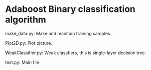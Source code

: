 # Adaboost Binary classification algorithm

make_data.py: 
    Make and maintain training samples.

Plot2D.py:
    Plot picture.

WeakClassifier.py:
    Weak classfiers, this is single-layer decision tree.

test.py:
    Main file
